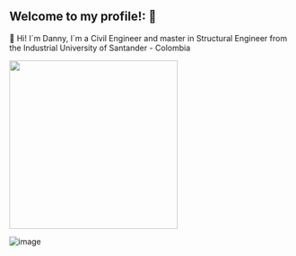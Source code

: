 ## Welcome to my profile!: 👋

👋 Hi! I´m Danny, I´m a Civil Engineer and master in Structural Engineer from the Industrial University of Santander - Colombia

<img src="https://github.com/user-attachments/assets/4931aa02-4287-41be-a307-d81112006a9d" width="300"/>


<!--
**ramdanny10/ramdanny10** is a ✨ _special_ ✨ repository because its `README.md` (this file) appears on your GitHub profile.

Here are some ideas to get you started:

- 🔭 I’m currently working on ...
- 🌱 I’m currently learning ...
- 👯 I’m looking to collaborate on ...
- 🤔 I’m looking for help with ...
- 💬 Ask me about ...
- 📫 How to reach me: ...
- 😄 Pronouns: ...
- ⚡ Fun fact: ...
-->
![image](https://github.com/user-attachments/assets/4931aa02-4287-41be-a307-d81112006a9d)
